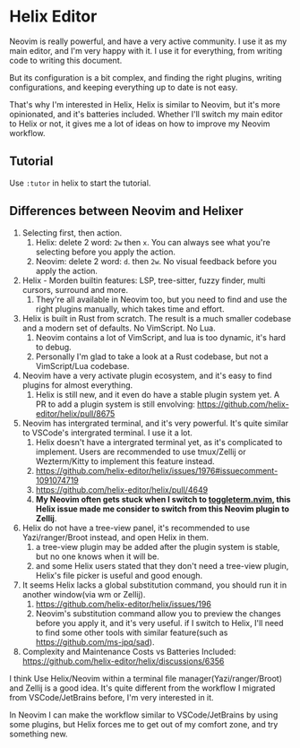 # Helix Editor

Neovim is really powerful, and have a very active community. I use it as my main editor, and I'm very happy with it. I use it for everything, from writing code to writing this document.

But its configuration is a bit complex, and finding the right plugins, writing configurations, and keeping everything up to date is not easy.

That's why I'm interested in Helix, Helix is similar to Neovim, but it's more opinionated, and it's batteries included.
Whether I'll switch my main editor to Helix or not, it gives me a lot of ideas on how to improve my Neovim workflow.

## Tutorial

Use `:tutor` in helix to start the tutorial.

## Differences between Neovim and Helixer

1. Selecting first, then action.
    1. Helix: delete 2 word: `2w` then `x`. You can always see what you're selecting before you apply the action.
    2. Neovim: delete 2 word: `d`. then `2w`. No visual feedback before you apply the action.
1. Helix - Morden builtin features: LSP, tree-sitter, fuzzy finder, multi cursors, surround and more.
    1. They're all available in Neovim too, but you need to find and use the right plugins manually, which takes time and effort.
1. Helix is built in Rust from scratch. The result is a much smaller codebase and a modern set of defaults. No VimScript. No Lua.
    1. Neovim contains a lot of VimScript, and lua is too dynamic, it's hard to debug.
    1. Personally I'm glad to take a look at a Rust codebase, but not a VimScript/Lua codebase.
1. Neovim have a very activate plugin ecosystem, and it's easy to find plugins for almost everything.
    1. Helix is still new, and it even do have a stable plugin system yet. A PR to add a plugin system is still envolving: <https://github.com/helix-editor/helix/pull/8675>
2. Neovim has intergrated terminal, and it's very powerful. It's quite similar to VSCode's intergrated terminal. I use it a lot.
    1. Helix doesn't have a intergrated terminal yet, as it's complicated to implement. Users are recommended to use tmux/Zellij or Wezterm/Kitty to implement this feature instead.
    1. <https://github.com/helix-editor/helix/issues/1976#issuecomment-1091074719>
    1. <https://github.com/helix-editor/helix/pull/4649>
    1. **My Neovim often gets stuck when I switch to [toggleterm.nvim](https://github.com/akinsho/toggleterm.nvim), this Helix issue made me consider to switch from this Neovim plugin to Zellij**.
1. Helix do not have a tree-view panel, it's recommended to use Yazi/ranger/Broot instead, and open Helix in them.
    1. a tree-view plugin may be added after the plugin system is stable, but no one knows when it will be.
    2. and some Helix users stated that they don't need a tree-view plugin, Helix's file picker is useful and good enough.
1. It seems Helix lacks a global substitution command, you should run it in another window(via wm or Zellij).
    1. <https://github.com/helix-editor/helix/issues/196>
    1. Neovim's substitution command allow you to preview the changes before you apply it, and it's very useful. if I switch to Helix, I'll need to find some other tools with similar feature(such as https://github.com/ms-jpq/sad).
1. Complexity and Maintenance Costs vs Batteries Included: <https://github.com/helix-editor/helix/discussions/6356>


I think Use Helix/Neovim within a terminal file manager(Yazi/ranger/Broot) and Zellij is a good idea. 
It's quite different from the workflow I migrated from VSCode/JetBrains before, I'm very interested in it.

In Neovim I can make the workflow similar to VSCode/JetBrains by using some plugins, but Helix forces me to get out of my comfort zone, and try something new.
